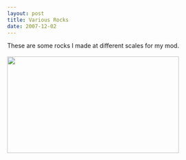 ```yaml
---
layout: post
title: Various Rocks
date: 2007-12-02
---
```

These are some rocks I made at different scales for my mod. <br /><br /><a onblur="try {parent.deselectBloggerImageGracefully();} catch(e) {}" href="http://2.bp.blogspot.com/_zdYMSK7YuAA/Sarehup_kuI/AAAAAAAAFFI/qdizTYGIpqc/s1600-h/Rocks_web_full.jpg"><img style="float:left; margin:0 10px 10px 0;cursor:pointer; cursor:hand;width: 400px; height: 225px;" src="http://2.bp.blogspot.com/_zdYMSK7YuAA/Sarehup_kuI/AAAAAAAAFFI/qdizTYGIpqc/s400/Rocks_web_full.jpg" border="0" alt="" id="BLOGGER_PHOTO_ID_5308299781850764002" /></a>
